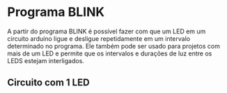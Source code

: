 # Programa BLINK
A partir do programa BLINK é possível fazer com que um LED em um circuito arduíno ligue e desligue repetidamente em um intervalo determinado no programa. Ele também pode ser usado para projetos com mais de um LED e permite que os intervalos e durações de luz entre os LEDS estejam interligados.
## Circuito com 1 LED


